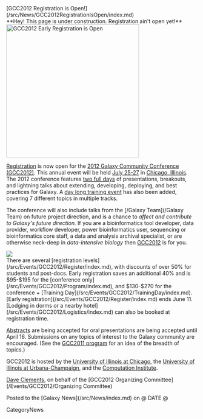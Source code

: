 <div class='newsItemHeader'>[GCC2012 Registration is Open!](/src/News/GCC2012RegistrationIsOpen/index.md)</div>

<div class='red'>**Hey! This page is under construction.  Registration ain't open yet!**</div>

<div class='right'><a href='/Events/GCC2012/Register'><img src='/Events/GCC2012/GCC2012LogoWide400.png' alt='GCC2012 Early Registration is Open' width="350px" /></a></div>

[Registration](/src/Events/GCC2012/Register/index.md) is now open for the [2012 Galaxy Community Conference (GCC2012)](/src/Events/GCC2012/index.md).  This annual event will be held [July 25-27](/src/Events/GCC2012/Program/index.md) in [Chicago, Illinois](/Events/GCC2012/Logistics). The 2012 conference features [two full days](/src/Events/GCC2012/Program/index.md) of presentations, breakouts, and lightning talks about extending, developing, deploying, and best practices for Galaxy.  A [day long training event](/src/Events/GCC2012/TrainingDay/index.md) has also been added, covering 7 different topics in multiple tracks. 

The conference will also include talks from the [/Galaxy Team](/Galaxy Team) on future project direction, and is a chance to *affect and contribute to Galaxy's future direction.*  If you are a bioinformatics tool developer, data provider, workflow developer, power bioinformatics user, sequencing or bioinformatics core staff, a data and analysis archival specialist, or are otherwise neck-deep in *data-intensive biology* then [GCC2012](/src/Events/GCC2012/index.md) is for you.

<div class='left'><a href='/Events/GCC2012/TrainingDay'><img src='/Events/GCC2012/GCC2012TrainingDayLogo.png' /></a></div>
There are several [registration levels](/src/Events/GCC2012/Register/index.md), with discounts of over 50% for students and post-docs.  Early registration saves an additional 40% and is $95-$195 for the [conference only](/src/Events/GCC2012/Program/index.md), and $130-$270 for the conference + [Training Day](/src/Events/GCC2012/TrainingDay/index.md). [Early registration](/src/Events/GCC2012/Register/index.md) ends June 11.  [Lodging in dorms or a nearby hotel](/src/Events/GCC2012/Logistics/index.md) can also be booked at registration time.

[Abstracts](/src/Events/GCC2012/Abstracts/index.md) are being accepted for oral presentations are being accepted until April 16. Submissions on any topics of interest to the Galaxy community are encouraged.  (See the [GCC2011 program](/src/Events/GCC2011/index.md) for an idea of the breadth of topics.)

GCC2012 is hosted by the [University of Illinois at Chicago](http://uic.edu/), the [University of Illinois at Urbana-Champaign](http://illinois.edu/), and the [Computation Institute](http://www.ci.anl.gov/).

[Dave Clements](/src/DaveClements/index.md), on behalf of the [GCC2012 Organizing Committee](/Events/GCC2012/Organizing Committee)

<div class='newsItemFooter'>Posted to the [Galaxy News](/src/News/index.md) on @ DATE @</div>

CategoryNews
